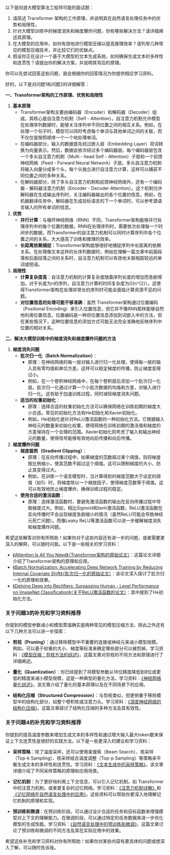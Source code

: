 以下是四道大模型算法工程师可能的面试题：

  1. 请简述 Transformer 架构的工作原理，并说明其在自然语言处理任务中的优势和局限性。
  2. 针对大模型训练中的梯度消失和梯度爆炸问题，你有哪些解决方法？请详细阐述其原理。
  3. 在大模型的应用中，如何有效地进行模型压缩以提高推理效率？请列举几种常见的模型压缩技术，并比较它们的优缺点。
  4. 假设你正在设计一个基于大模型的文本生成系统，如何确保生成文本的多样性和连贯性？请提出你的解决方案，并说明其背后的原理。

你可以先尝试回答这些问题，我会根据你的回答情况为你提供相应学习资料。



好的，以下是对问题1和问题2的详细解答：

**一、Transformer架构的工作原理、优势和局限性**

1. **基本原理**
   - Transformer架构主要由编码器（Encoder）和解码器（Decoder）组成。其核心是自注意力机制（Self - Attention）。自注意力机制允许模型在处理序列数据时，能够关注序列中不同位置之间的相互关系。例如，在处理一个句子时，模型可以同时考虑每个单词与其他单词之间的关联，而不仅仅是按照顺序一个一个地处理单词。
   - 在编码器部分，输入的数据首先经过嵌入层（Embedding Layer）将词转换为向量表示。然后，数据会依次经过多个编码器层。每个编码器层包含一个多头自注意力机制（Multi - head Self - Attention）子层和一个前馈神经网络（Feed - Forward Neural Network）子层。多头自注意力机制将输入向量分成多个头，每个头独立进行自注意力计算，这样可以捕获不同位置之间的多种关系。
   - 在解码器部分，除了多头自注意力机制和前馈神经网络外，还有一个编码器 - 解码器注意力机制（Encoder - Decoder Attention）。这个机制允许解码器在生成输出序列时，关注编码器输出的各个位置的信息。例如，在机器翻译任务中，解码器在生成目标语言的下一个单词时，可以参考源语言输入的所有单词的信息。
2. **优势**
   - **并行计算**：与循环神经网络（RNN）不同，Transformer架构能够并行处理序列中的每个位置的数据。RNN在处理序列时，需要依次处理每一个时间步的数据，而Transformer的自注意力机制可以同时计算序列中各个位置之间的关系，大大提高了训练和推理的效率。
   - **长距离依赖捕捉**：Transformer架构能够很好地捕捉序列中长距离的依赖关系。在处理像文本这样的长序列数据时，例如在理解一篇文章中前面段落和后面段落之间的关系时，自注意力机制可以有效地关联相距较远的单词或短语。
3. **局限性**
   - **计算复杂度高**：自注意力机制的计算复杂度随着序列长度的增加而急剧增加。对于长度为n的序列，自注意力计算的时间复杂度为O(n^{2}）。这使得Transformer架构在处理非常长的序列时可能会面临计算资源不足的问题。
   - **对位置信息的处理可能不够准确**：虽然 Transformer架构通过位置编码（Positional Encoding）来引入位置信息，但它并不像RNN那样能够自然地利用位置信息。位置编码是一种将位置信息添加到词嵌入中的方法，但在某些情况下，这种位置信息的添加方式可能无法完全准确地反映序列中位置的相对关系。

**二、解决大模型训练中的梯度消失和梯度爆炸问题的方法**

1. **梯度消失问题**
   - **批次归一化（Batch Normalization）**：
     - 原理：在神经网络的每一层对输入进行归一化处理，使得每一层的输入具有零均值和单位方差。这样可以稳定梯度的传播，防止梯度变得过小。
     - 例如，在一个卷积神经网络中，在每个卷积层后添加一个批次归一化层。批次归一化通过计算一个小批次数据的均值和方差，对输入进行归一化。这有助于加速训练过程，同时减轻梯度消失问题。
   - **适当的权重初始化**：
     - 原理：选择合适的权重初始化方法可以确保网络在训练初期的梯度大小合适。常见的初始化方法有He初始化和Xavier初始化。
     - 例如，He初始化是针对ReLU激活函数的一种初始化方法。它根据输入神经元的数量来初始化权重，使得网络在训练初期的激活值和梯度的方差保持在一个合理的范围。Xavier初始化则考虑了输入和输出神经元的数量，使得信号能够有效地向前传播和向后传播。
2. **梯度爆炸问题**
   - **梯度裁剪（Gradient Clipping）**：
     - 原理：在反向传播过程中，如果梯度的范数超过某个阈值，则将梯度按比例缩小，使其范数不超过这个阈值。这可以限制梯度的大小，防止其变得过大。
     - 例如，在训练一个语言模型时，当计算得到的梯度范数大于设定的阈值（如5）时，将梯度除以一个缩放因子，使得梯度范数等于阈值。这可以有效地防止梯度爆炸，确保训练过程的稳定。
   - **使用合适的激活函数**：
     - 原理：选择激活函数时，要避免激活函数的输出在反向传播过程中导致梯度过大。例如，相比Sigmoid和tanh激活函数，ReLU激活函数在反向传播时不会出现梯度急剧缩小的情况（虽然ReLU可能会导致神经元死亡问题）。而像Leaky ReLU等激活函数可以进一步缓解梯度消失和梯度爆炸问题。

希望这些解答对你有所帮助！如果你对于这些内容还有进一步的问题，或者需要更深入的解释，可以随时问我。以下是一些相关的学习资料：
- [《Attention Is All You Need》（Transformer架构的原始论文）](https://arxiv.org/abs/1706.03762)：这篇论文详细介绍了Transformer架构的原理和应用。
- [《Batch Normalization: Accelerating Deep Network Training by Reducing Internal Covariate Shift》（批次归一化的原始论文）](https://arxiv.org/abs/1502.03167)：该论文深入探讨了批次归一化的原理和效果。
- [《Delving Deep into Rectifiers: Surpassing Human - Level Performance on ImageNet Classification》（关于ReLU激活函数的论文）](https://arxiv.org/abs/1502.01852)：其中提到了He初始化方法。


### 关于问题3的补充和学习资料推荐
你提到的模型参数减小和模型蒸馏确实是两种常见的模型压缩方法，除此之外还有以下几种方法可以进一步探索：

- **剪枝（Pruning）**：通过移除模型中不重要的连接或神经元来减小模型规模。例如，可以基于权重的大小、梯度等标准来确定哪些部分可以被剪掉。学习资料：[《模型压缩：剪枝方法的综述》](https://zhuanlan.zhihu.com/p/387418346)，这篇文章对剪枝的不同方法和原理进行了详细阐述。

- **量化（Quantization）**：你已经提到了将模型参数从16位精度降低到8位或更低的精度来减小模型规模，这是一种典型的量化方法。学习资料：[《神经网络量化综述》](https://zhuanlan.zhihu.com/p/455329728)，该文章介绍了量化的基本原理以及在不同场景下的应用。

- **结构化压缩（Structured Compression）**：与剪枝类似，但更侧重于移除模型中的结构化部分，如整个卷积核或注意力头。学习资料：[《深度神经网络的结构化压缩》](https://arxiv.org/abs/1906.00920)，这篇文章探讨了结构化压缩的多种方法及其有效性。

### 关于问题4的补充和学习资料推荐
你提到的提高温度参数来增加生成文本的多样性和通过增大输入最大token数来保证上下文连贯性是很好的实践方法。以下是一些更深入的建议和学习资料：

- **采样策略**：除了温度采样，还可以使用束搜索（Beam Search）、核采样（Top-k Sampling）、核采样结合温度调整（Top-p Sampling）等策略来平衡生成文本的多样性和连贯性。学习资料：[《文本生成中的采样策略》](https://zhuanlan.zhihu.com/p/555140430)，该文章详细介绍了不同采样策略的原理和应用场景。

- **记忆机制**：为了更好地利用上下文信息，可以引入记忆机制，如 Transformer 中的注意力机制，或者更复杂的记忆网络。学习资料：[《注意力机制详解》](https://zhuanlan.zhihu.com/p/387418346)和[《记忆网络在自然语言处理中的应用》](https://zhuanlan.zhihu.com/p/455329728)，这些资料可以帮助你更深入地理解记忆机制的原理和实现。

- **预训练和微调**：在预训练阶段，可以通过设计合适的任务和目标函数来增强模型对上下文的理解能力。在微调阶段，可以通过特定的任务数据来进一步优化模型的生成性能。学习资料：[《自然语言处理中的预训练和微调》](https://zhuanlan.zhihu.com/p/555140430)，这篇文章讨论了预训练和微调的不同方法及其在实际应用中的效果。

希望这些补充和学习资料对你有所帮助！如果你对某些内容有更具体的问题或想深入了解，可以随时告诉我。